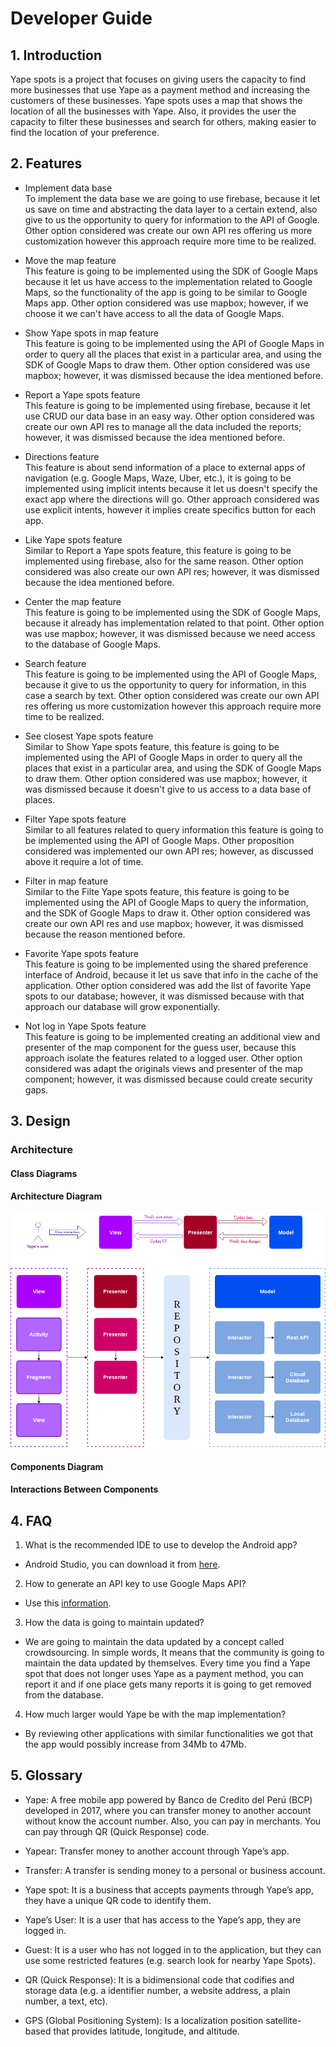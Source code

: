 # Developer Guide

## 1. Introduction

Yape spots is a project that focuses on giving users the capacity to find more businesses that use Yape as a payment method and increasing the customers of these businesses. Yape spots uses a map that shows the location of all the businesses with Yape. Also, it provides the user the capacity to filter these businesses and search for others, making easier to find the location of your preference.

## 2. Features

- Implement data base  
  To implement the data base we are going to use firebase, because it let us save on time and abstracting the data layer to a certain extend, also give to us the opportunity to query for information to the API of Google. Other option considered was create our own API res  offering us more customization however this approach require more time to be realized.

- Move the map feature  
  This feature is  going to be implemented using the SDK of Google Maps because it let us have access to the implementation related to Google Maps, so the functionality of the app is going to be similar to Google Maps app. Other option considered was use mapbox; however, if we choose it we can't have access to all the data of Google Maps.

- Show Yape spots in map feature  
  This feature is going to be implemented using the API of Google Maps in order to query all the places that exist in a particular area, and using the SDK of Google Maps to draw them. Other option considered was use mapbox; however, it was dismissed because the idea mentioned before.

- Report a Yape spots feature  
  This feature is going to be implemented using firebase, because it let use CRUD our data base in an easy way. Other option considered was create our own API res to manage all the data included the reports; however, it was dismissed because the idea mentioned before.

- Directions feature  
  This feature is about send information of a place to external apps of navigation (e.g. Google Maps, Waze, Uber, etc.), it is going to be implemented using implicit intents because it let us doesn't specify the exact app where the directions will go. Other approach considered was use explicit intents, however it implies create specifics button for each app.

- Like Yape spots feature  
  Similar to Report a Yape spots feature, this feature is going to be implemented using firebase, also for the same reason. Other option considered was also create our own API res; however, it was dismissed because the idea mentioned before.

- Center the map feature  
  This feature is going to be implemented using the SDK of Google Maps, because it already has implementation related to that point. Other option was use mapbox; however, it was dismissed because we need access to the database of Google Maps.

- Search feature  
  This feature is going to be implemented using the API of Google Maps, because it give to us the opportunity to query for information, in this case a search by text. Other option considered was create our own API res  offering us more customization however this approach require more time to be realized.

- See closest Yape spots feature  
  Similar to Show Yape spots feature, this feature is going to be implemented using the API of Google Maps in order to query all the places that exist in a particular area, and using the SDK of Google Maps to draw them. Other option considered was use mapbox; however, it was dismissed because it doesn't give to us access to a data base of places.

- Filter Yape spots feature  
  Similar to all features related to query information this feature is going to be implemented using the API of Google Maps. Other proposition considered was implemented our own API res; however, as discussed above it require a lot of time.

- Filter in map feature  
  Similar to the Filte Yape spots feature, this feature is going to be implemented using the API of Google Maps to query the information, and the SDK of Google Maps to draw it. Other option considered was create our own API res and use mapbox; however, it was dismissed because the reason mentioned before.

- Favorite Yape spots feature  
  This feature is going to be implemented using the shared preference interface of Android, because it let us save that info in the cache of the application. Other option considered was add the list of favorite Yape spots to our database; however, it was dismissed because with that approach our database will grow exponentially.

- Not log in Yape Spots feature  
  This feature is going to be implemented creating an additional view and presenter of the map component for the guess user, because this approach isolate the features related to a logged user. Other option considered was adapt the originals views and presenter of the map component; however, it was dismissed because could create security gaps.

## 3. Design

### Architecture

#### Class Diagrams

#### Architecture Diagram

![Architecture diagram](/documentation/developer_guide/Architecture_Diagram/architecture_diagram.png)

#### Components Diagram

#### Interactions Between Components

## 4. FAQ

1. What is the recommended IDE to use to develop the Android app?
* Android Studio, you can download it from [here](https://developer.android.com/studio).

2. How to generate an API key to use Google Maps API?
* Use this [information](https://developers.google.com/maps/documentation/javascript/get-api-key).

3. How the data is going to maintain updated?
*  We are going to maintain the data updated by a concept called crowdsourcing. In simple words, It means that the community is going to maintain the data updated by themselves. Every time you find a Yape spot that does not longer uses Yape as a payment method, you can report it and if one place gets many reports it is going to get removed from the database.

4. How much larger would Yape be with the map implementation?
*  By reviewing other applications with similar functionalities we got that the app would possibly increase from 34Mb to 47Mb.

## 5. Glossary

  - Yape: A free mobile app powered by Banco de Credito del Perú (BCP) developed in 2017, where you can transfer money to another account without know the account number. Also, you can pay in merchants. You can pay through QR (Quick Response) code.

  - Yapear: Transfer money to another account through Yape’s app.

  - Transfer: A transfer is sending money to a personal or business account.

  - Yape spot: It is a business that accepts payments through Yape’s app, they have a unique QR code to identify them.

  - Yape’s User: It is a user that has access to the Yape’s app, they are logged in.

  - Guest: It is a user who has not logged in to the application, but they can use some restricted features (e.g. search look for nearby Yape Spots).

  - QR (Quick Response): It is a bidimensional code that codifies and storage data (e.g. a identifier number, a website address, a plain number, a text, etc).

  - GPS (Global Positioning System): Is a localization position satellite-based that provides latitude, longitude, and altitude.
